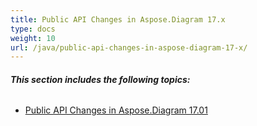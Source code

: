 ```yaml
---
title: Public API Changes in Aspose.Diagram 17.x
type: docs
weight: 10
url: /java/public-api-changes-in-aspose-diagram-17-x/
---
```


###### **This section includes the following topics:**
- [Public API Changes in Aspose.Diagram 17.01](/diagram/java/public-api-changes-in-aspose-diagram-17-01/)
